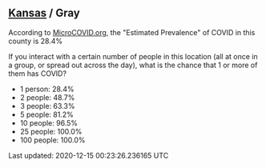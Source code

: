 
## [Kansas](/united-states/kansas) / Gray

According to [MicroCOVID.org](http://microcovid.org),
the "Estimated Prevalence" of COVID in this county is 28.4%

If you interact with a certain number of people in this location
(all at once in a group, or spread out across the day), what is the chance that
1 or more of them has COVID?

- 1 person: 28.4%
- 2 people: 48.7%
- 3 people: 63.3%
- 5 people: 81.2%
- 10 people: 96.5%
- 25 people: 100.0%
- 100 people: 100.0%

Last updated: 2020-12-15 00:23:26.236165 UTC
